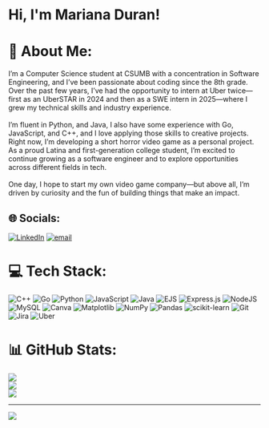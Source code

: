 # Hi, I'm Mariana Duran!
# 💫 About Me:
I’m a Computer Science student at CSUMB with a concentration in Software Engineering, and I’ve been passionate about coding since the 8th grade. Over the past few years, I’ve had the opportunity to intern at Uber twice—first as an UberSTAR in 2024 and then as a SWE intern in 2025—where I grew my technical skills and industry experience.<br><br>
I’m fluent in Python, and Java, I also have some experience with Go, JavaScript, and C++, and I love applying those skills to creative projects. Right now, I’m developing a short horror video game as a personal project. As a proud Latina and first-generation college student, I’m excited to continue growing as a software engineer and to explore opportunities across different fields in tech. <br><br>
One day, I hope to start my own video game company—but above all, I’m driven by curiosity and the fun of building things that make an impact.


## 🌐 Socials:
[![LinkedIn](https://img.shields.io/badge/LinkedIn-%230077B5.svg?logo=linkedin&logoColor=white)](https://linkedin.com/in/www.linkedin.com/in/duranmariana) [![email](https://img.shields.io/badge/Email-D14836?logo=gmail&logoColor=white)](mailto:marianaduran260@gmail.com) 

# 💻 Tech Stack:
![C++](https://img.shields.io/badge/c++-%2300599C.svg?style=for-the-badge&logo=c%2B%2B&logoColor=white) ![Go](https://img.shields.io/badge/go-%2300ADD8.svg?style=for-the-badge&logo=go&logoColor=white) ![Python](https://img.shields.io/badge/python-3670A0?style=for-the-badge&logo=python&logoColor=ffdd54) ![JavaScript](https://img.shields.io/badge/javascript-%23323330.svg?style=for-the-badge&logo=javascript&logoColor=%23F7DF1E) ![Java](https://img.shields.io/badge/java-%23ED8B00.svg?style=for-the-badge&logo=openjdk&logoColor=white) ![EJS](https://img.shields.io/badge/ejs-%23B4CA65.svg?style=for-the-badge&logo=ejs&logoColor=black) ![Express.js](https://img.shields.io/badge/express.js-%23404d59.svg?style=for-the-badge&logo=express&logoColor=%2361DAFB) ![NodeJS](https://img.shields.io/badge/node.js-6DA55F?style=for-the-badge&logo=node.js&logoColor=white) ![MySQL](https://img.shields.io/badge/mysql-4479A1.svg?style=for-the-badge&logo=mysql&logoColor=white) ![Canva](https://img.shields.io/badge/Canva-%2300C4CC.svg?style=for-the-badge&logo=Canva&logoColor=white) ![Matplotlib](https://img.shields.io/badge/Matplotlib-%23ffffff.svg?style=for-the-badge&logo=Matplotlib&logoColor=black) ![NumPy](https://img.shields.io/badge/numpy-%23013243.svg?style=for-the-badge&logo=numpy&logoColor=white) ![Pandas](https://img.shields.io/badge/pandas-%23150458.svg?style=for-the-badge&logo=pandas&logoColor=white) ![scikit-learn](https://img.shields.io/badge/scikit--learn-%23F7931E.svg?style=for-the-badge&logo=scikit-learn&logoColor=white) ![Git](https://img.shields.io/badge/git-%23F05033.svg?style=for-the-badge&logo=git&logoColor=white) ![Jira](https://img.shields.io/badge/jira-%230A0FFF.svg?style=for-the-badge&logo=jira&logoColor=white) ![Uber](https://img.shields.io/badge/Uber-%23000000.svg?style=for-the-badge&logo=Uber&logoColor=white)
# 📊 GitHub Stats:
![](https://github-readme-stats.vercel.app/api?username=mari-924&theme=dark&hide_border=false&include_all_commits=false&count_private=false)<br/>
![](https://nirzak-streak-stats.vercel.app/?user=mari-924&theme=dark&hide_border=false)<br/>
![](https://github-readme-stats.vercel.app/api/top-langs/?username=mari-924&theme=dark&hide_border=false&include_all_commits=false&count_private=false&layout=compact)

---
[![](https://visitcount.itsvg.in/api?id=mari-924&icon=0&color=0)](https://visitcount.itsvg.in)

<!-- Proudly created with GPRM ( https://gprm.itsvg.in ) -->
